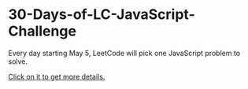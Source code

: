 # 30-Days-of-LC-JavaScript-Challenge
Every day starting May 5, LeetCode will pick one JavaScript problem to solve.

[Click on it to get more details.](https://leetcode.com/discuss/study-guide/3458761/Open-to-Registration!-30-Days-of-LC-JavaScript-Challenge/?utm_campaign=Banner5&utm_medium=Banner&utm_source=Banner&gio_link_id=woVyOWdP)
